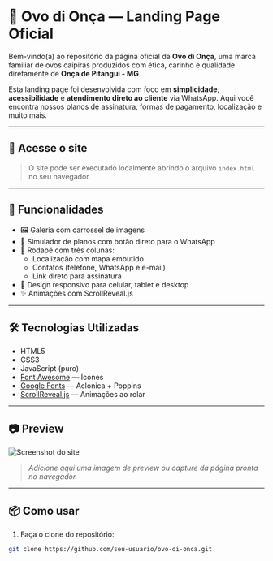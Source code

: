 # 🥚 Ovo di Onça — Landing Page Oficial

Bem-vindo(a) ao repositório da página oficial da **Ovo di Onça**, uma marca familiar de ovos caipiras produzidos com ética, carinho e qualidade diretamente de **Onça de Pitangui - MG**.

Esta landing page foi desenvolvida com foco em **simplicidade, acessibilidade** e **atendimento direto ao cliente** via WhatsApp. Aqui você encontra nossos planos de assinatura, formas de pagamento, localização e muito mais.

---

## 🔗 Acesse o site

> O site pode ser executado localmente abrindo o arquivo `index.html` no seu navegador.

---

## 📌 Funcionalidades

- 🖼️ Galeria com carrossel de imagens
- 💬 Simulador de planos com botão direto para o WhatsApp
- 📍 Rodapé com três colunas:
  - Localização com mapa embutido
  - Contatos (telefone, WhatsApp e e-mail)
  - Link direto para assinatura
- 📱 Design responsivo para celular, tablet e desktop
- ✨ Animações com ScrollReveal.js

---

## 🛠️ Tecnologias Utilizadas

- HTML5
- CSS3
- JavaScript (puro)
- [Font Awesome](https://fontawesome.com/) — Ícones
- [Google Fonts](https://fonts.google.com/) — Aclonica + Poppins
- [ScrollReveal.js](https://scrollrevealjs.org/) — Animações ao rolar

---

## 📷 Preview

![Screenshot do site](./preview.jpg)

> *Adicione aqui uma imagem de preview ou capture da página pronta no navegador.*

---

## 📦 Como usar

1. Faça o clone do repositório:

```bash
git clone https://github.com/seu-usuario/ovo-di-onca.git
